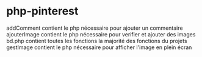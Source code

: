 # php-pinterest
addComment contient le php nécessaire pour ajouter un commentaire
ajouterImage contient le php nécessaire pour verifier et ajouter des images
bd.php contient toutes les fonctions la majorité des fonctions du projets
 gestImage contient le php nécessaire pour afficher l'image en plein écran
